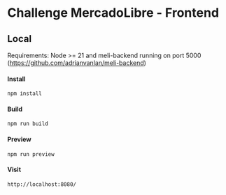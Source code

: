 # Challenge MercadoLibre - Frontend

## Local

Requirements: Node >= 21 and meli-backend running on port 5000 (https://github.com/adrianvanlan/meli-backend)

#### Install

```
npm install
```

#### Build

```
npm run build
```

#### Preview

```
npm run preview
```

#### Visit

```
http://localhost:8080/
```
